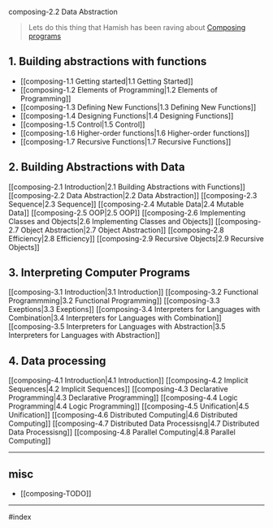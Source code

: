 composing-2.2 Data Abstraction
> Lets do this thing that Hamish has been raving about [Composing programs](https://composingprograms.com)

## 1. Building abstractions with functions
- [[composing-1.1 Getting started|1.1 Getting Started]]
- [[composing-1.2 Elements of Programming|1.2 Elements of Programming]]
- [[composing-1.3 Defining New Functions|1.3 Defining New Functions]]
- [[composing-1.4 Designing Functions|1.4 Designing Functions]]
- [[composing-1.5 Control|1.5 Control]]
- [[composing-1.6 Higher-order functions|1.6 Higher-order functions]]
- [[composing-1.7 Recursive Functions|1.7 Recursive Functions]]

## 2. Building Abstractions with Data
[[composing-2.1 Introduction|2.1 Building Abstractions with Functions]]
[[composing-2.2 Data Abstraction|2.2 Data Abstraction]]
[[composing-2.3 Sequence|2.3 Sequence]]
[[composing-2.4 Mutable Data|2.4 Mutable Data]]
[[composing-2.5 OOP|2.5 OOP]]
[[composing-2.6 Implementing Classes and Objects|2.6 Implementing Classes and Objects]]
[[composing-2.7 Object Abstraction|2.7 Object Abstraction]]
[[composing-2.8 Efficiency|2.8 Efficiency]]
[[composing-2.9 Recursive Objects|2.9 Recursive Objects]]

## 3. Interpreting Computer Programs
[[composing-3.1 Introduction|3.1 Introduction]]
[[composing-3.2 Functional Programmming|3.2 Functional Programming]]
[[composing-3.3 Exeptions|3.3 Exeptions]]
[[composing-3.4 Interpreters for Languages with Combination|3.4 Interpreters for Languages with Combination]]
[[composing-3.5 Interpreters for Languages with Abstraction|3.5 Interpreters for Languages with Abstraction]]

## 4. Data processing
[[composing-4.1 Introduction|4.1 Introduction]]
[[composing-4.2 Implicit Sequences|4.2 Implicit Sequences]]
[[composing-4.3 Declarative Programming|4.3 Declarative Programming]]
[[composing-4.4 Logic Programming|4.4 Logic Programming]]
[[composing-4.5 Unification|4.5 Unification]]
[[composing-4.6 Distributed Computing|4.6 Distributed Computing]]
[[composing-4.7 Distributed Data Processisng|4.7 Distributed Data Processisng]]
[[composing-4.8 Parallel Computing|4.8 Parallel Computing]]

---

## misc
- [[composing-TODO]]

---

#index 